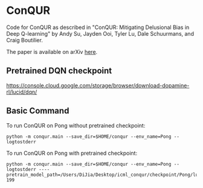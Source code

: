 # ConQUR

Code for ConQUR as described in "ConQUR: Mitigating Delusional Bias in Deep
Q-learning" by Andy Su, Jayden Ooi, Tyler Lu, Dale Schuurmans, and Craig
Boutilier.

The paper is available on arXiv [here](https://arxiv.org/abs/2002.12399).


## Pretrained DQN checkpoint

https://console.cloud.google.com/storage/browser/download-dopamine-rl/lucid/dqn/


## Basic Command

To run ConQUR on Pong without pretrained checkpoint:

```
python -m conqur.main --save_dir=$HOME/conqur --env_name=Pong --logtostderr
```

To run ConQUR on Pong with pretrained checkpoint:

```
python -m conqur.main --save_dir=$HOME/conqur --env_name=Pong --logtostderr ----pretrain_model_path=/Users/DiJia/Desktop/icml_conqur/checkpoint/Pong/lucid_dqn_Pong_2_tf_ckpt-199
```

